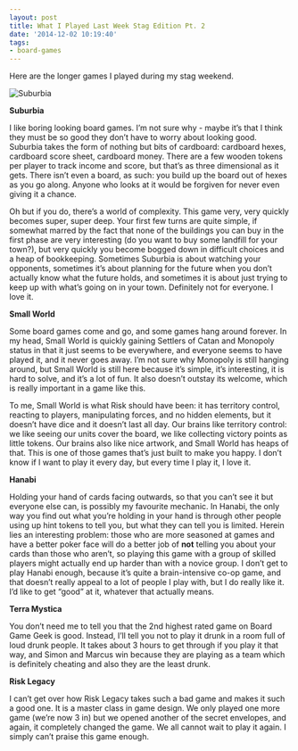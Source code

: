 ```yaml
---
layout: post
title: What I Played Last Week Stag Edition Pt. 2
date: '2014-12-02 10:19:40'
tags:
- board-games
---
```


Here are the longer games I played during my stag weekend.

![Suburbia](http://www.thirstymeeples.co.uk/images/made/images/uploads/games/Suburbia_200_200_90.jpg)

**Suburbia**

I like boring looking board games. I’m not sure why - maybe it’s that I think they must be so good they don’t have to worry about looking good. Suburbia takes the form of nothing but bits of cardboard: cardboard hexes, cardboard score sheet, cardboard money. There are a few wooden tokens per player to track income and score, but that’s as three dimensional as it gets. There isn’t even a board, as such: you build up the board out of hexes as you go along. Anyone who looks at it would be forgiven for never even giving it a chance.

Oh but if you do, there’s a world of complexity. This game very, very quickly becomes super, super deep. Your first few turns are quite simple, if somewhat marred by the fact that none of the buildings you can buy in the first phase are very interesting (do you want to buy some landfill for your town?), but very quickly you become bogged down in difficult choices and a heap of bookkeeping. Sometimes Suburbia is about watching your opponents, sometimes it’s about planning for the future when you don’t actually know what the future holds, and sometimes it is about just trying to keep up with what’s going on in your town. Definitely not for everyone. I love it.

**Small World**

Some board games come and go, and some games hang around forever. In my head, Small World is quickly gaining Settlers of Catan and Monopoly status in that it just seems to be everywhere, and everyone seems to have played it, and it never goes away. I’m not sure why Monopoly is still hanging around, but Small World is still here because it’s simple, it’s interesting, it is hard to solve, and it’s a lot of fun. It also doesn’t outstay its welcome, which is really important in a game like this.

To me, Small World is what Risk should have been: it has territory control, reacting to players, manipulating forces, and no hidden elements, but it doesn’t have dice and it doesn’t last all day. Our brains like territory control: we like seeing our units cover the board, we like collecting victory points as little tokens. Our brains also like nice artwork, and Small World has heaps of that. This is one of those games that’s just built to make you happy. I don’t know if I want to play it every day, but every time I play it, I love it.

**Hanabi**

Holding your hand of cards facing outwards, so that you can’t see it but everyone else can, is possibly my favourite mechanic. In Hanabi, the only way you find out what you’re holding in your hand is through other people using up hint tokens to tell you, but what they can tell you is limited. Herein lies an interesting problem: those who are more seasoned at games and have a better poker face will do a better job of **not** telling you about your cards than those who aren’t, so playing this game with a group of skilled players might actually end up harder than with a novice group. I don’t get to play Hanabi enough, because it’s quite a brain-intensive co-op game, and that doesn’t really appeal to a lot of people I play with, but I do really like it. I’d like to get “good” at it, whatever that actually means.

**Terra Mystica**

You don’t need me to tell you that the 2nd highest rated game on Board Game Geek is good. Instead, I’ll tell you not to play it drunk in a room full of loud drunk people. It takes about 3 hours to get through if you play it that way, and Simon and Marcus win because they are playing as a team which is definitely cheating and also they are the least drunk.

**Risk Legacy**

I can’t get over how Risk Legacy takes such a bad game and makes it such a good one. It is a master class in game design. We only played one more game (we’re now 3 in) but we opened another of the secret envelopes, and again, it completely changed the game. We all cannot wait to play it again. I simply can’t praise this game enough.
